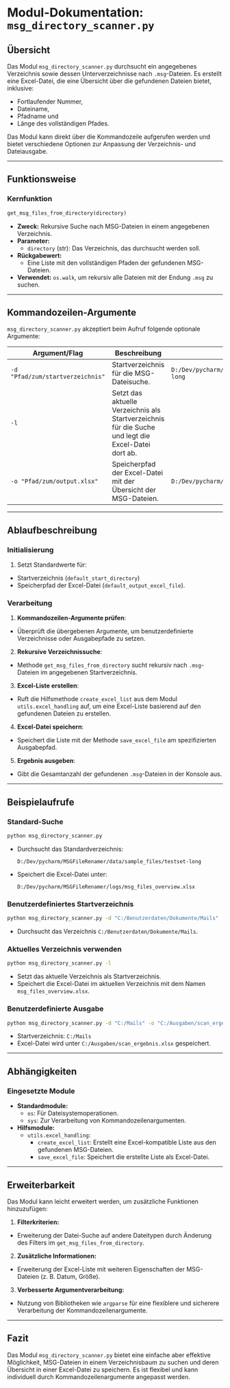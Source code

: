 # Modul-Dokumentation: `msg_directory_scanner.py`

## Übersicht
Das Modul `msg_directory_scanner.py` durchsucht ein angegebenes Verzeichnis sowie dessen Unterverzeichnisse nach `.msg`-Dateien. Es erstellt eine Excel-Datei, die eine Übersicht über die gefundenen Dateien bietet, inklusive:
- Fortlaufender Nummer,
- Dateiname,
- Pfadname und
- Länge des vollständigen Pfades.

Das Modul kann direkt über die Kommandozeile aufgerufen werden und bietet verschiedene Optionen zur Anpassung der Verzeichnis- und Dateiausgabe.

---

## Funktionsweise

### Kernfunktion
```python
get_msg_files_from_directory(directory)
```
- **Zweck:** Rekursive Suche nach MSG-Dateien in einem angegebenen Verzeichnis.
- **Parameter:**
  - `directory` (str): Das Verzeichnis, das durchsucht werden soll.
- **Rückgabewert:**
  - Eine Liste mit den vollständigen Pfaden der gefundenen MSG-Dateien.
- **Verwendet:** `os.walk`, um rekursiv alle Dateien mit der Endung `.msg` zu suchen.

---

## Kommandozeilen-Argumente

`msg_directory_scanner.py` akzeptiert beim Aufruf folgende optionale Argumente:

| Argument/Flag               | Beschreibung                                                                                     | Standardwert                                                               |
|-----------------------------|-------------------------------------------------------------------------------------------------|---------------------------------------------------------------------------|
| `-d "Pfad/zum/startverzeichnis"` | Startverzeichnis für die MSG-Dateisuche.                                                     | `D:/Dev/pycharm/MSGFileRenamer/data/sample_files/testset-long`            |
| `-l`                        | Setzt das aktuelle Verzeichnis als Startverzeichnis für die Suche und legt die Excel-Datei dort ab. |                                                                              |
| `-o "Pfad/zum/output.xlsx"` | Speicherpfad der Excel-Datei mit der Übersicht der MSG-Dateien.                                  | `D:/Dev/pycharm/MSGFileRenamer/logs/msg_files_overview.xlsx` |

---

## Ablaufbeschreibung

### Initialisierung
1. Setzt Standardwerte für:
  - Startverzeichnis (`default_start_directory`)
  - Speicherpfad der Excel-Datei (`default_output_excel_file`).

### Verarbeitung
1. **Kommandozeilen-Argumente prüfen**:
  - Überprüft die übergebenen Argumente, um benutzerdefinierte Verzeichnisse oder Ausgabepfade zu setzen.
2. **Rekursive Verzeichnissuche**:
  - Methode `get_msg_files_from_directory` sucht rekursiv nach `.msg`-Dateien im angegebenen Startverzeichnis.
3. **Excel-Liste erstellen**:
  - Ruft die Hilfsmethode `create_excel_list` aus dem Modul `utils.excel_handling` auf, um eine Excel-Liste basierend auf den gefundenen Dateien zu erstellen.
4. **Excel-Datei speichern**:
  - Speichert die Liste mit der Methode `save_excel_file` am spezifizierten Ausgabepfad.
5. **Ergebnis ausgeben**:
  - Gibt die Gesamtanzahl der gefundenen `.msg`-Dateien in der Konsole aus.

---

## Beispielaufrufe

### Standard-Suche
```bash
python msg_directory_scanner.py
```
- Durchsucht das Standardverzeichnis:
  ```plaintext
  D:/Dev/pycharm/MSGFileRenamer/data/sample_files/testset-long
  ```
- Speichert die Excel-Datei unter:
  ```plaintext
  D:/Dev/pycharm/MSGFileRenamer/logs/msg_files_overview.xlsx
  ```

### Benutzerdefiniertes Startverzeichnis
```bash
python msg_directory_scanner.py -d "C:/Benutzerdaten/Dokumente/Mails"
```
- Durchsucht das Verzeichnis `C:/Benutzerdaten/Dokumente/Mails`.

### Aktuelles Verzeichnis verwenden
```bash
python msg_directory_scanner.py -l
```
- Setzt das aktuelle Verzeichnis als Startverzeichnis.
- Speichert die Excel-Datei im aktuellen Verzeichnis mit dem Namen `msg_files_overview.xlsx`.

### Benutzerdefinierte Ausgabe
```bash
python msg_directory_scanner.py -d "C:/Mails" -o "C:/Ausgaben/scan_ergebnis.xlsx"
```
- Startverzeichnis: `C:/Mails`
- Excel-Datei wird unter `C:/Ausgaben/scan_ergebnis.xlsx` gespeichert.

---

## Abhängigkeiten
### Eingesetzte Module
- **Standardmodule:**
  - `os`: Für Dateisystemoperationen.
  - `sys`: Zur Verarbeitung von Kommandozeilenargumenten.
- **Hilfsmodule:**
  - `utils.excel_handling`:
    - `create_excel_list`: Erstellt eine Excel-kompatible Liste aus den gefundenen MSG-Dateien.
    - `save_excel_file`: Speichert die erstellte Liste als Excel-Datei.

---

## Erweiterbarkeit

Das Modul kann leicht erweitert werden, um zusätzliche Funktionen hinzuzufügen:
1. **Filterkriterien:**
  - Erweiterung der Datei-Suche auf andere Dateitypen durch Änderung des Filters im `get_msg_files_from_directory`.
2. **Zusätzliche Informationen:**
  - Erweiterung der Excel-Liste mit weiteren Eigenschaften der MSG-Dateien (z. B. Datum, Größe).
3. **Verbesserte Argumentverarbeitung:**
  - Nutzung von Bibliotheken wie `argparse` für eine flexiblere und sicherere Verarbeitung der Kommandozeilenargumente.

---

## Fazit
Das Modul `msg_directory_scanner.py` bietet eine einfache aber effektive Möglichkeit, MSG-Dateien in einem Verzeichnisbaum zu suchen und deren Übersicht in einer Excel-Datei zu speichern. Es ist flexibel und kann individuell durch Kommandozeilenargumente angepasst werden.